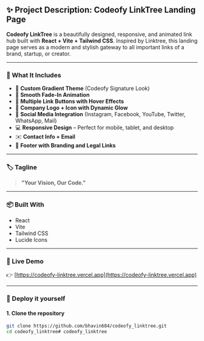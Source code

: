 ## ✨ Project Description: Codeofy LinkTree Landing Page

**Codeofy LinkTree** is a beautifully designed, responsive, and animated link hub built with **React + Vite + Tailwind CSS**. Inspired by Linktree, this landing page serves as a modern and stylish gateway to all important links of a brand, startup, or creator.

---

### 🧠 What It Includes

- 🎨 **Custom Gradient Theme** (Codeofy Signature Look)
- 🚀 **Smooth Fade-In Animation**
- 🔗 **Multiple Link Buttons with Hover Effects**
- 👤 **Company Logo + Icon with Dynamic Glow**
- 📱 **Social Media Integration** (Instagram, Facebook, YouTube, Twitter, WhatsApp, Mail)
- 💻 **Responsive Design** – Perfect for mobile, tablet, and desktop
- ✉️ **Contact Info + Email**
- 📝 **Footer with Branding and Legal Links**

---

### 🏷️ Tagline

> **"Your Vision, Our Code."**

---

### 📦 Built With

- React
- Vite
- Tailwind CSS
- Lucide Icons

---

### 🔗 Live Demo

👉 [https://codeofy-linktree.vercel.app](https://codeofy-linktree.vercel.app)

---

### 🚀 Deploy it yourself

#### 1. Clone the repository

```bash
git clone https://github.com/bhavin684/codeofy_linktree.git
cd codeofy_linktree#   c o d e o f y _ l i n k t r e e  
 